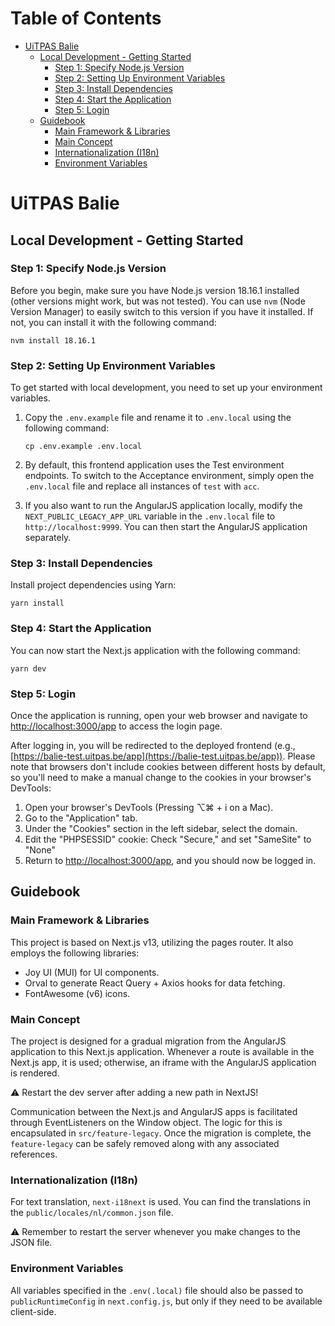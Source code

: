 # Table of Contents
- [UiTPAS Balie](#uitpas-balie)
   - [Local Development - Getting Started](#local-development---getting-started)
     - [Step 1: Specify Node.js Version](#step-1-specify-nodejs-version)
     - [Step 2: Setting Up Environment Variables](#step-1-setting-up-environment-variables)
     - [Step 3: Install Dependencies](#step-2-install-dependencies)
     - [Step 4: Start the Application](#step-3-start-the-application)
     - [Step 5: Login](#step-4-login)
   - [Guidebook](#guidebook)
      - [Main Framework & Libraries](#main-framework--libraries)
      - [Main Concept](#main-concept)
      - [Internationalization (I18n)](#internationalization-i18n)
      - [Environment Variables](#environment-variables)

# UiTPAS Balie

## Local Development - Getting Started

### Step 1: Specify Node.js Version

Before you begin, make sure you have Node.js version 18.16.1 installed (other versions might work, but was not tested). 
You can use `nvm` (Node Version Manager) to easily switch to this version if you have it installed. If not, you can install it with the following command:

```shell
nvm install 18.16.1
```

### Step 2: Setting Up Environment Variables

To get started with local development, you need to set up your environment variables.

1. Copy the `.env.example` file and rename it to `.env.local` using the following command:

   ```shell
   cp .env.example .env.local
   ```

2. By default, this frontend application uses the Test environment endpoints. To switch to the Acceptance environment, simply open the `.env.local` file and replace all instances of `test` with `acc`.

3. If you also want to run the AngularJS application locally, modify the `NEXT_PUBLIC_LEGACY_APP_URL` variable in the `.env.local` file to `http://localhost:9999`. You can then start the AngularJS application separately.

### Step 3: Install Dependencies

Install project dependencies using Yarn:

```shell
yarn install
```

### Step 4: Start the Application

You can now start the Next.js application with the following command:

```shell
yarn dev
```

### Step 5: Login

Once the application is running, open your web browser and navigate to [http://localhost:3000/app](http://localhost:3000/app) to access the login page.

After logging in, you will be redirected to the deployed frontend (e.g., [https://balie-test.uitpas.be/app](https://balie-test.uitpas.be/app)). Please note that browsers don't include cookies between different hosts by default, so you'll need to make a manual change to the cookies in your browser's DevTools:

1. Open your browser's DevTools (Pressing ⌥⌘ + i on a Mac).
2. Go to the "Application" tab.
3. Under the "Cookies" section in the left sidebar, select the domain.
4. Edit the "PHPSESSID" cookie: Check "Secure," and set "SameSite" to "None"
5. Return to [http://localhost:3000/app](http://localhost:3000/app), and you should now be logged in.

## Guidebook

### Main Framework & Libraries

This project is based on Next.js v13, utilizing the pages router. It also employs the following libraries:

- Joy UI (MUI) for UI components.
- Orval to generate React Query + Axios hooks for data fetching.
- FontAwesome (v6) icons.

### Main Concept

The project is designed for a gradual migration from the AngularJS application to this Next.js application. 
Whenever a route is available in the Next.js app, it is used; otherwise, an iframe with the AngularJS application is rendered.

⚠️ Restart the dev server after adding a new path in NextJS!

Communication between the Next.js and AngularJS apps is facilitated through EventListeners on the Window object. 
The logic for this is encapsulated in `src/feature-legacy`. 
Once the migration is complete, the `feature-legacy` can be safely removed along with any associated references.

### Internationalization (I18n)

For text translation, `next-i18next` is used. You can find the translations in the `public/locales/nl/common.json` file.

⚠️ Remember to restart the server whenever you make changes to the JSON file.

### Environment Variables

All variables specified in the `.env(.local)` file should also be passed to `publicRuntimeConfig` in `next.config.js`, but only if they need to be available client-side.
